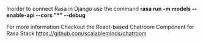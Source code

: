 Inorder to connect Rasa in Django
use the command
<b>rasa run -m models --enable-api --cors "*" --debug</b>

For more information Checkout the React-based Chatroom Component for Rasa Stack
https://github.com/scalableminds/chatroom
